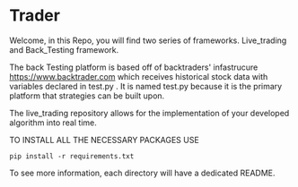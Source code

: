 # Trader

Welcome, in this Repo, you will find two series of frameworks. Live_trading 
and Back_Testing framework.

The back Testing platform is based off of backtraders' infastrucure https://www.backtrader.com
which receives historical stock data with variables declared in test.py . It is named test.py because it is the primary platform that strategies can be built upon.

The live_trading repository allows for the implementation of your developed algorithm into real time.

TO INSTALL ALL THE NECESSARY PACKAGES USE  

    pip install -r requirements.txt 


To see more information, each directory will have a dedicated README.
